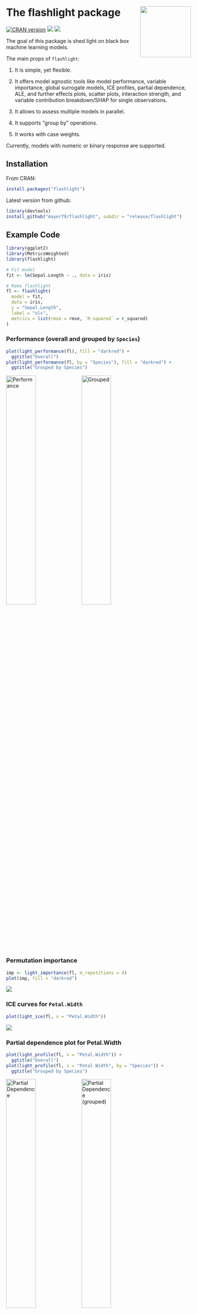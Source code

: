 # The flashlight package <a href='https://github.com/mayer79/flashlight'><img src='man/figures/logo.png' align="right" height="138.5" /></a>

[![CRAN version](http://www.r-pkg.org/badges/version/flashlight)](https://cran.r-project.org/package=flashlight) [![](https://cranlogs.r-pkg.org/badges/flashlight)](https://cran.r-project.org/package=flashlight) [![](https://cranlogs.r-pkg.org/badges/grand-total/flashlight?color=orange)](https://cran.r-project.org/package=flashlight)

The goal of this package is shed light on black box machine learning models.

The main props of `flashlight`:

1. It is simple, yet flexible.

2. It offers model agnostic tools like model performance, variable importance, global surrogate models, ICE profiles, partial dependence, ALE, and further effects plots, scatter plots, interaction strength, and variable contribution breakdown/SHAP for single observations.

3. It allows to assess multiple models in parallel.

4. It supports "group by" operations.

5. It works with case weights.

Currently, models with numeric or binary response are supported.

## Installation

From CRAN:
``` r
install.packages("flashlight")
```

Latest version from github:
``` r
library(devtools)
install_github("mayer79/flashlight", subdir = "release/flashlight")
```

## Example Code

``` r
library(ggplot2)
library(MetricsWeighted)
library(flashlight)

# Fit model
fit <- lm(Sepal.Length ~ ., data = iris)

# Make flashlight
fl <- flashlight(
  model = fit, 
  data = iris, 
  y = "Sepal.Length", 
  label = "ols",               
  metrics = list(rmse = rmse, `R-squared` = r_squared)
)
```

### Performance (overall and grouped by `Species`)

``` r
plot(light_performance(fl), fill = "darkred") +
  ggtitle("Overall")
plot(light_performance(fl, by = "Species"), fill = "darkred") +
  ggtitle("Grouped by Species")
```
<img src="tools/figs/perf.png" alt="Performance" width="40%"/>
<img src="tools/figs/perf_grouped.png" alt="Grouped" width="40%"/>

### Permutation importance

``` r
imp <- light_importance(fl, m_repetitions = 4)
plot(imp, fill = "darkred")
```
![](tools/figs/imp.png)

### ICE curves for `Petal.Width`

``` r
plot(light_ice(fl, v = "Petal.Width"))
```
![](tools/figs/ice.png)

### Partial dependence plot for Petal.Width

```r
plot(light_profile(fl, v = "Petal.Width")) +
  ggtitle("Overall")
plot(light_profile(fl, v = "Petal.Width", by = "Species")) +
  ggtitle("Grouped by Species")
```
<img src="tools/figs/pd.png" alt="Partial Dependence" width="40%"/>
<img src="tools/figs/pd_grouped.png" alt="Partial Dependence (grouped)" width="40%"/>

### 2D partial dependence

```r
plot(light_profile2d(fl, v = c("Petal.Width", "Petal.Length")))
```
![](tools/figs/pd2d.png)

### Accumulated local effects (ALE) profiles for Petal.Width

``` r
plot(light_profile(fl, v = "Petal.Width", type = "ale"))
```
![](tools/figs/ale.png)

### Prediction, response and residual profiles, e.g.

``` r
plot(light_profile(fl, v = "Petal.Width", type = "residual", 
                   stats = "quartile"))
```
![](tools/figs/residual.png)

### Different profile plots in one...

``` r
plot(light_effects(fl, v = "Petal.Width"), use = "all")
```
![](tools/figs/effects.png)

### Variable contribution breakdown for single observation

``` r
plot(light_breakdown(fl, new_obs = iris[2, ]))
```
![](tools/figs/breakdown.png)

### Global surrogate

``` r
plot(light_global_surrogate(fl))
```
![](tools/figs/surrogate.png)

Check out the vignette to see the full capabilities of the package.
